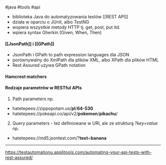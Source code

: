 #java #tools #api 

- biblioteka Java do automatyzowania testów [[REST API]]
- działa w oparciu o JUnit, albo TestNG
- wspiera wszystkie metody HTTP tj. get, post, put itd.
- wpiera syntax Gherkin (Given, When, Then)

#### [[JsonPath]] i [[GPath]]
- JsonPath i GPath to path expression languages dla JSON
- porównywalny do XmlPath dla plików XML, albo XPath dla plików HTML
- Rest Assured używa GPath notation

#### Hamcrest matchers

#### Rodzaje parametrów w RESTful APIs
1. Path parameters np. 
- hatetepees://zippopotam.us/**pl**/**64-530**
- hatetepees://pokeapi.co/api/v2/**pokemon**/**pikachu**/

2. Query parameters - też definiowane w URI, ale ze strukturą *?key=value* np.
- hatetepees://md5.jsontest.com/?**text**=**banana**

---
https://testautomationu.applitools.com/automating-your-api-tests-with-rest-assured/

